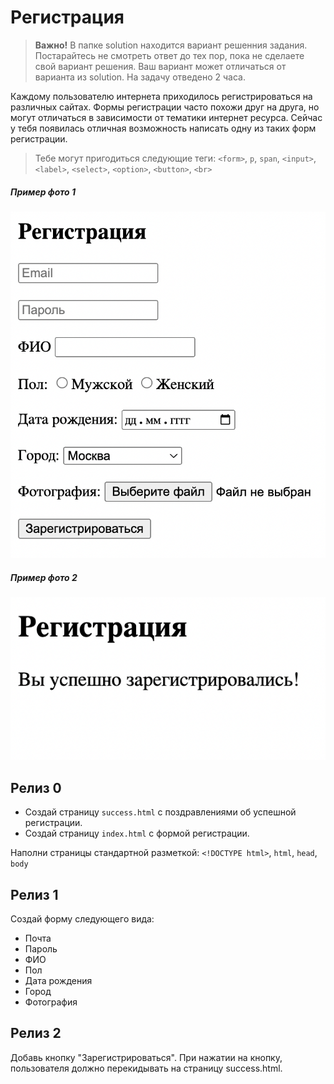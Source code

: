 # Регистрация
> **Важно!** В папке solution находится вариант решенния задания. Постарайтесь не смотреть ответ до тех пор, пока не сделаете свой вариант решения. Ваш вариант может отличаться от варианта из solution. На задачу отведено 2 часа.

Каждому пользователю интернета приходилось регистрироваться на различных сайтах. Формы регистрации часто похожи друг на друга, но могут отличаться в зависимости от тематики интернет ресурса. Сейчас у тебя появилась отличная возможность написать одну из таких форм регистрации.

> Тебе могут пригодиться следующие теги: `<form>`, `p`, `span`, `<input>`, `<label>`, `<select>`, `<option>`, `<button>`, `<br>`

##### Пример фото 1
![Registration page](/readme-assets/registration.png)

##### Пример фото 2
![Success page](/readme-assets/success.png)

## Релиз 0
- Создай страницу `success.html` с поздравлениями об успешной регистрации.
- Создай страницу `index.html` с формой регистрации.

Наполни страницы стандартной разметкой: `<!DOCTYPE html>`, `html`, `head`, `body`

## Релиз 1
Создай форму следующего вида:
- Почта
- Пароль
- ФИО
- Пол
- Дата рождения
- Город
- Фотография

## Релиз 2
Добавь кнопку "Зарегистрироваться". При нажатии на кнопку, пользователя должно перекидывать на страницу success.html.